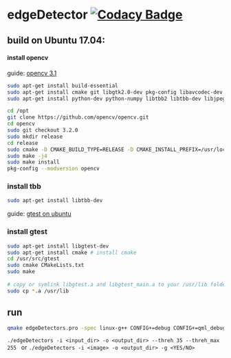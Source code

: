 # edgeDetector  [![Codacy Badge](https://api.codacy.com/project/badge/Grade/f28b4634ee1e4e0a9cf4d766e566584c)](https://www.codacy.com/app/SKutukov/edgeDetector?utm_source=github.com&amp;utm_medium=referral&amp;utm_content=SKutukov/edgeDetector&amp;utm_campaign=Badge_Grade)

## build on Ubuntu 17.04:
#### install opencv
guide: [opencv 3.1](http://embedonix.com/articles/image-processing/installing-opencv-3-1-0-on-ubuntu/)
```bash
sudo apt-get install build-essential
sudo apt-get install cmake git libgtk2.0-dev pkg-config libavcodec-dev libavformat-dev libswscale-dev
sudo apt-get install python-dev python-numpy libtbb2 libtbb-dev libjpeg-dev libpng-dev libtiff5-dev libdc1394-22-dev

cd /opt
git clone https://github.com/opencv/opencv.git
cd opencv
sudo git checkout 3.2.0
sudo mkdir release
cd release
sudo cmake -D CMAKE_BUILD_TYPE=RELEASE -D CMAKE_INSTALL_PREFIX=/usr/local ..
sudo make -j4
sudo make install
pkg-config --modversion opencv
```
### install tbb
```bash
sudo apt-get install libtbb-dev
```
guide: [gtest on ubuntu](https://www.eriksmistad.no/getting-started-with-google-test-on-ubuntu/)
### install gtest
```bash
sudo apt-get install libgtest-dev
sudo apt-get install cmake # install cmake
cd /usr/src/gtest
sudo cmake CMakeLists.txt
sudo make
 
# copy or symlink libgtest.a and libgtest_main.a to your /usr/lib folder
sudo cp *.a /usr/lib
```
## run
```bash
qmake edgeDetectors.pro -spec linux-g++ CONFIG+=debug CONFIG+=qml_debug && make -j4 
```
``
./edgeDetectors -i <input_dir> -o <output_dir> --threh 35 --threh_max 255 
``
or
``
./edgeDetectors -i <image> -o <output_dir> -g <YES/NO> 
``
